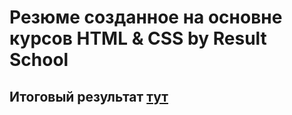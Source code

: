 # Резюме созданное на основне курсов HTML & CSS by Result School

## Итоговый результат [тут](https://aleksey-136.github.io/Resume/)
